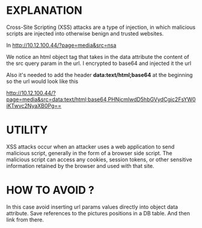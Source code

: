 # EXPLANATION
Cross-Site Scripting (XSS) attacks are a type of injection, in which malicious scripts are injected into otherwise benign and trusted websites. 

In http://10.12.100.44/?page=media&src=nsa

We notice an html object tag that takes in the data attribute the content of the  src query param in the url. 
I encrypted <script>alert("salam")</script> to base64 and injected it the url

Also it's needed to add the header **data:text/html;base64** at the beginning so the url would look like this 

http://10.12.100.44/?page=media&src=data:text/html;base64,PHNjcmlwdD5hbGVydCgic2FsYW0iKTwvc2NyaXB0Pg==

# UTILITY

XSS attacks occur when an attacker uses a web application to send malicious script, generally in the form of a browser side script. The malicious script can access any cookies, session tokens, or other sensitive information retained by the browser and used with that site.

# HOW TO AVOID ?

In this case avoid inserting url params values directly into object data attribute.
Save references to the pictures positions in a DB table. And then link from there.